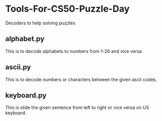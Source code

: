 # Tools-For-CS50-Puzzle-Day
Decoders to help solving puzzles

## alphabet.py
This is to decode alphabets to numbers from 1-26 and vice versa

## ascii.py
This is to decode numbers or characters between the given ascii codes.

## keyboard.py
This is slide the given sentence from left to right or vice versa on US keyboard.
